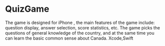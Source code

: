 # QuizGame
The game is designed for iPhone , the main features of the game include: question display, answer selection, score statistics, etc. The game picks the questions of general knowledge of the country, and at the same time you can learn the basic common sense about Canada. Xcode,Swift 
